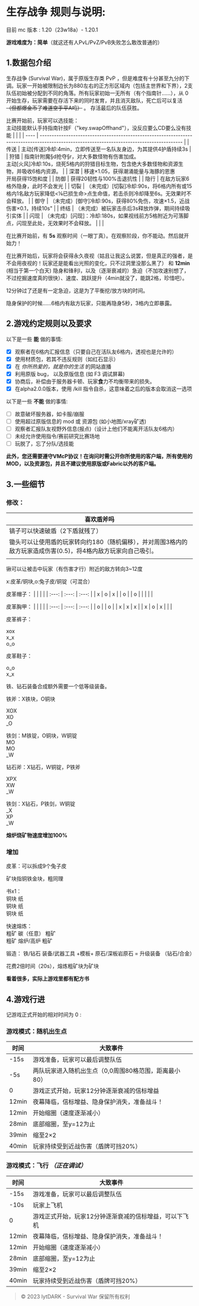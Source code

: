 # 生存战争 规则与说明:

目前 mc 版本 : 1.20（23w18a）- 1.20.1

**游戏难度为：简单**（就这还有人PvL/PvZ/PvB失败怎么敢改普通的）

## 1.数据包介绍

<!-- 注意: 文章中可能会出现某些大写字母，作为游戏参数。问就是没填 -->

生存战争 (Survival War)，属于原版生存类 PvP ，但是难度有十分甚至九分的下调。玩家一开始被限制边长为880左右的正方形区域内（包括主世界和下界），2支队伍初始被分配到不同的角落。所有玩家初始一无所有（有个指南针……），从 0 开始生存，玩家需要在存活下来的同时发育，并且消灭敌队，死亡后可以复活 ~~（但都爆金币了难道空手平A吗）~~ 。 存活最后的队伍获胜。

比赛开始前，玩家可以选技能：<br>
主动技能默认手持指南针按F（"key.swapOffhand"），没反应要么CD要么没有技能
|      |                                                                                                                                            |
| ---- | ------------------------------------------------------------------------------------------------------------------------------------------ |
| 传送 | 主动[传送]冷却:4min，立即传送至一名队友身边，为其提供4护盾持续3s                                                                           |
| 狩猎 | 指南针附魔§d抢夺§r，对大多数怪物有伤害加成。<br>主动[火风]冷却:10s，烧死5格内的狩猎目标生物，包含绝大多数怪物和资源生物，并吸收6格内资源。 |
| 深潜 | 移速×1.05，获得潮涌能量与海豚的恩惠<br>开局获得15饱和度                                                                                    |
| 防御 | 获得20韧性与100%击退抗性                                                                                                                   |
| 隐行 | 在敌方玩家6格外隐身，此时不会发光                                                                                                          |
| 切裂 | （未完成）[切裂]冷却:90s，将6格内所有或15格内1名敌方玩家降低<⅙已损生命>点生命值，若击杀则冷却降至6s。无效果时不会释放。                    |
| 御守 | （未完成）[御守]冷却:90s，获得80%免伤，攻速×1.5，近战伤害×0.1，持续10s"                                                                    |
| 终结 | （未完成）被玩家击杀后3s释放炸弹，期间持续吸引实体                                                                                         |
| 闪现 | （未完成）[闪现]：冷却:180s，如果视线前方5格附近为可落脚点，闪现至此处，无效果时不会释放。                                                 |
|      |

在比赛开始前，有 **5s** 观察时间（一眼丁真）。在观察阶段，你不能动。然后就开始力！

在比赛开始后，玩家将会获得永久夜视（姑且让我这么说罢，但是真正的强者，是不会用夜视的！玩家还是能看出光照的变化，只不过洞里没那么黑了） 和 **12min** (相当于第一个白天) 隐身和锋利I，以及（逐渐衰减的）急迫（不加攻速别想了，不过挖掘速度真的很快）、速度、跳跃提升（4min就没了，能跳2格，珍惜吧）。

12分钟过了还是有一定急迫，这是为了平衡挖/放方块的时间。

隐身保护的时候……6格内有敌方玩家，只能再隐身5秒，3格内立即暴露。

## 2.游戏约定规则以及要求

以下是一些 **能** 做的事情:

* [X] 观察者在6格内汇报信息（只要自己在活队友6格内，透视也是允许的）
* [X] 使用材质包，若其不违反规则（如红石显示）
* [X] 在 *你所热爱的，就是你的生活* 的网站直播
* [X] 利用原版 bug， 以及原版信息 (如 F3 调试屏幕)
* [X] 协商后，补偿由于服务器卡顿、玩家**食**力不均衡带来的损失。
* [X] 在alpha2.0.0版本，使用 /kill 指令自杀，这意味着之后的版本会取消这一选项

以下是一些 **不能** 做的事情:

* [ ] 故意破坏服务器，如卡服/崩服
* [ ] 使用超过原版信息的 mod 或 资源包 (如小地图/xray矿透)
* [ ] 观察者汇报队友视野外信息(报点)（设计上他们不能离开活队友6格内）
* [ ] 未经允许使用指令/赛前研究比赛场地
* [ ] 玩脱了，忘了分队/选技能

**此外，您还需要遵守VMcP协议！在询问时需公开你所使用的客户端，所有使用的MOD，以及资源包，并且不建议使用原版或Fabric以外的客户端。**

## 3.一些细节

### 修改：

| **喜欢盾斧吗**                                                                                                 |
| -------------------------------------------------------------------------------------------------------------- |
| 镐子可以快速破盾（2下盾就残了）                                                                                |
| 锄头可以让使用盾的玩家转向约180（随机偏移），并对周围3格内的敌方玩家造成伤害(0.5)，将4格内敌方玩家向自己吸引。 |
|                                                                                                                |

锹可以让被击中玩家（有伤害才行）附近的敌方转向3~12度

x:皮革/铜块,o:兔子皮/铜锭（可混合）

皮革帽子：
|       |       |       |
| :---: | :---: | :---: |
|   x   |   o   |   x   |
|   o   |       |   o   |
|       |       |       |

皮革胸甲：
|       |       |       |
| :---: | :---: | :---: |
|   o   |       |   o   |
|   x   |   x   |   x   |
|   x   |   o   |   x   |
|       |

皮革裤子：

xox<br>
x_x<br>
o_o

皮革鞋子：

o_o<br>
x_x

铁、钻石装备合成额外需要一个低等级装备。


铁斧：X铁块，O铜块

XOX<br>
XO<br>
_O

铁剑：M铁锭，O铜块，W铜锭<br>
MO<br>
MO<br>
_W

钻石斧：X钻石，W铜锭，P铁斧

XPX<br>
XW<br>
_W

铁剑：X钻石，P铁剑，W铜锭<br>
_X<br>
XP<br>
_W


**熔炉烧矿物速度增加100%**

### 增加

皮革：可以拆成9个兔子皮

矿块指铜铁金块，粗同理

书x1：<br>
铜块 纸<br>
铜块 纸<br>
铜块 纸<br>

快速熔炼：<br>
粗矿 碳（任意） 粗矿<br>
粗矿 熔炉/高炉  粗矿<br>

锻造：
铁/钻石 装备/武器工具 +模板+ 原石/深板岩原石 = 升级装备 （钻石/合金）

花费2倍时间（20s），熔炼粗矿块为矿块

**看着很多，实际上游戏里都有配方书**

## 4.游戏行进

记游戏正式开始的相对时间为 0 :

### 游戏模式：随机出生点

| 时间  | 大致事件                                              |
| ----- | ----------------------------------------------------- |
| -15s  | 游戏准备，玩家可以最后调整队伍                        |
| -5s   | 两队玩家进入随机出生点（0,0周围80格范围，距离最小80） |
| 0     | 游戏正式开始，玩家12分钟逐渐衰减的信标增益            |
| 12min | 夜幕降临，信标增益、隐身保护消失，准备战斗！          |
| 12min | 开始缩圈（速度逐渐减小）                              |
| 28min | 底部缩圈，至y=12为止                                  |
| 39min | 缩至2×2                                               |
| 40min | 玩家持续受到近战伤害（盾牌可挡20%）                   |


### 游戏模式：飞行 *（正在调试）*

| 时间  | 大致事件                                               |
| ----- | ------------------------------------------------------ |
| -15s  | 游戏准备，玩家可以最后调整队伍                         |
| -10s  | 玩家上飞机                                             |
| 0     | 游戏正式开始，玩家12分钟逐渐衰减的信标增益，可以下飞机 |
| 12min | 夜幕降临，信标增益、隐身保护消失，准备战斗！           |
| 12min | 开始缩圈（速度逐渐减小）                               |
| 28min | 底部缩圈，至y=12为止                                   |
| 39min | 缩至2×2                                                |
| 40min | 玩家持续受到近战伤害（盾牌可挡20%）                    |

> © 2023 lytDARK - Survival War 保留所有权利
